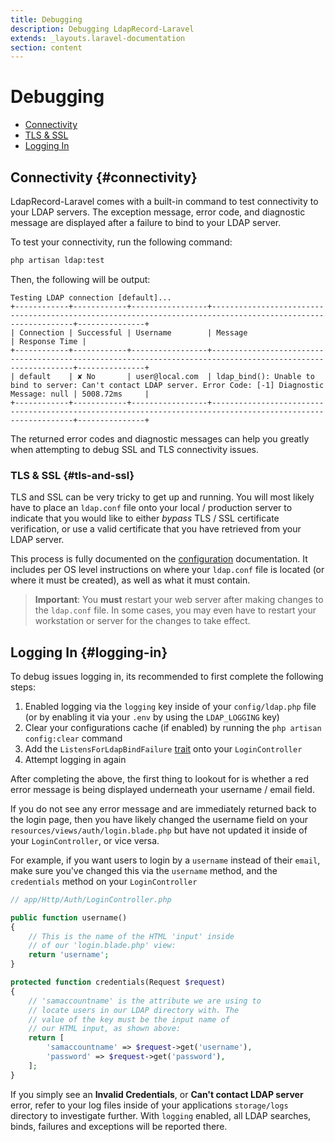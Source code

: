 ```yaml
---
title: Debugging
description: Debugging LdapRecord-Laravel
extends: _layouts.laravel-documentation
section: content
---
```


# Debugging

- [Connectivity](#connectivity)
 - [TLS & SSL](#tls-and-ssl)
- [Logging In](#logging-in)

## Connectivity {#connectivity}

LdapRecord-Laravel comes with a built-in command to test connectivity to your
LDAP servers. The exception message, error code, and diagnostic message are
displayed after a failure to bind to your LDAP server.

To test your connectivity, run the following command:

```bash
php artisan ldap:test
```

Then, the following will be output:

```text
Testing LDAP connection [default]...
+------------+------------+-----------------+-------------------------------------------------------------------------------------------------------------+---------------+
| Connection | Successful | Username        | Message                                                                                                     | Response Time |
+------------+------------+-----------------+-------------------------------------------------------------------------------------------------------------+---------------+
| default    | ✘ No       | user@local.com  | ldap_bind(): Unable to bind to server: Can't contact LDAP server. Error Code: [-1] Diagnostic Message: null | 5008.72ms     |
+------------+------------+-----------------+-------------------------------------------------------------------------------------------------------------+---------------+
```

The returned error codes and diagnostic messages can help you greatly
when attempting to debug SSL and TLS connectivity issues.

### TLS & SSL {#tls-and-ssl}

TLS and SSL can be very tricky to get up and running. You will most likely have 
to place an `ldap.conf` file onto your local / production server to indicate
that you would like to either *bypass* TLS / SSL certificate verification,
or use a valid certificate that you have retrieved from your LDAP server.

This process is fully documented on the [configuration](/docs/configuration#ssl-amp-tls)
documentation. It includes per OS level instructions on where your `ldap.conf` file
is located (or where it must be created), as well as what it must contain.

> **Important**: You **must** restart your web server after making changes 
> to the `ldap.conf` file. In some cases, you may even have to restart
> your workstation or server for the changes to take effect.

## Logging In {#logging-in}

To debug issues logging in, its recommended to first complete the following steps:

1. Enabled logging via the `logging` key inside of your `config/ldap.php` file <br/> 
   (or by enabling it via your `.env` by using the `LDAP_LOGGING` key)
2. Clear your configurations cache (if enabled) by running the `php artisan config:clear` command
3. Add the `ListensForLdapBindFailure` [trait](/docs/laravel/auth/usage#displaying-ldap-error-messages) onto your `LoginController`
4. Attempt logging in again

After completing the above, the first thing to lookout for is whether a
red error message is being displayed underneath your username / email
field.

If you do not see any error message and are immediately returned back to
the login page, then you have likely changed the username field on your
`resources/views/auth/login.blade.php` but have not updated it inside
of your `LoginController`, or vice versa.

For example, if you want users to login by a `username` instead of their
`email`, make sure you've changed this via the `username` method,
and the `credentials` method on your `LoginController`

```php
// app/Http/Auth/LoginController.php

public function username()
{
    // This is the name of the HTML 'input' inside
    // of our 'login.blade.php' view:
    return 'username';
}

protected function credentials(Request $request)
{
    // 'samaccountname' is the attribute we are using to
    // locate users in our LDAP directory with. The
    // value of the key must be the input name of
    // our HTML input, as shown above:
    return [
        'samaccountname' => $request->get('username'),
        'password' => $request->get('password'),
    ];
}
```

If you simply see an **Invalid Credentials**, or **Can't contact LDAP server**
error, refer to your log files inside of your applications `storage/logs`
directory to investigate further. With `logging` enabled, all LDAP
searches, binds, failures and exceptions will be reported there.
